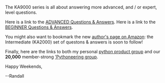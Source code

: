 The KA9000 series is all about answering more advanced, and / or expert, level questions.

Here is a link to the [ADVANCED Questions & Answers](https://www.amazon.com/gp/product/B08NYZ99PS).
Here is a link to the [BEGINNER Questions & Answers](https://www.amazon.com/gp/product/B08P7JYG1R).

You might also want to bookmark the new [author's page on Amazon](https://www.amazon.com/Randall-Nagy/e/B08ZJLH1VN): the Intermediate (KA2000) set of questons & answers is soon to follow!

Finally, here are the links to both my personal [python product group](https://www.facebook.com/groups/nagyspythontraining) and our **20,000** member-strong ['Pythoneering group](https://www.facebook.com/groups/Python3Training). 

Happy Weekends,

--Randall
